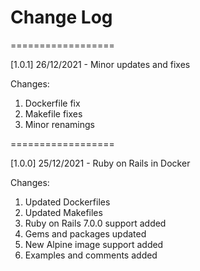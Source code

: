 
# Change Log

==================

[1.0.1] 26/12/2021 - Minor updates and fixes

Changes:
1. Dockerfile fix
2. Makefile fixes
3. Minor renamings

==================

[1.0.0] 25/12/2021 - Ruby on Rails in Docker

Changes:
1. Updated Dockerfiles
2. Updated Makefiles
3. Ruby on Rails 7.0.0 support added
4. Gems and packages updated
5. New Alpine image support added
6. Examples and comments added
